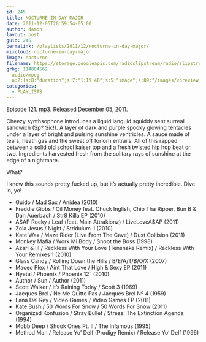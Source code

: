 ```yaml
---
id: 245
title: NOCTURNE IN DAY MAJOR
date: 2011-12-05T20:59:54-05:00
author: damon
layout: post
guid: 245
permalink: /playlists/2011/12/nocturne-in-day-major/
mixcloud: nocturne-in-day-major
image: nocturne
filename: https://storage.googleapis.com/radioslipstream/radio/slipstream-121.mp3
grbg: 114884562
  audio/mpeg
  a:2:{s:8:"duration";s:7:"1:19:46";s:5:"image";s:89:"/images/vpreview_center.png";}
categories:
  - PLAYLISTS
---
```


Episode 121. [mp3](https://storage.googleapis.com/radioslipstream/radio/slipstream-121.mp3). Released December 05, 2011.

Cheezy synthsophone introduces a liquid languid squiddy sent surreal sandwich (Sp? Sic!). A layer of dark and purple spooky glowing tentacles under a layer of bright and pulsing sunshine ventricles. A sauce made of tears, heath gas and the sweat off forlorn entrails. All of this rapped between a solid old school kaiser top and a fresh twisted hip hop beat or two. Ingredients harvested fresh from the solitary rays of sunshine at the edge of a nightmare.

What?

I know this sounds pretty fucked up, but it’s actually pretty incredible. Dive in, yo!

- Guido / Mad Sax / Anidea (2010)
- Freddie Gibbs / Oil Money feat. Chuck Inglish, Chip Tha Ripper, Bun B & Dan Auerbach / Str8 Killa EP (2010)
- ASAP Rocky / Leaf (feat. Main Attrakionz) / LiveLoveA\$AP (2011)
- Zola Jesus / Night / Stridulum II (2010)
- Kate Wax / Maze Rider (Live From The Cave) / Dust Collision (2011)
- Monkey Mafia / Work Mi Body / Shoot the Boss (1998)
- Azari & III / Reckless With Your Love (Tensnake Remix) / Reckless With Your Remixes 1 (2010)
- Glass Candy / Rolling Down the Hills / B/E/A/T/B/O/X (2007)
- Maceo Plex / Aint That Love / High & Sexy EP (2011)
- Hyetal / Phoenix / Phoenix 12″ (2010)
- Author / Sun / Author (2011)
- Scott Walker / It’s Raining Today / Scott 3 (1969)
- Jacques Brel / Ne Me Quitte Pas / Jacques Brel Nº 4 (1959)
- Lana Del Rey / Video Games / Video Games EP (2011)
- Kate Bush / 50 Words For Snow / 50 Words For Snow (2011)
- Organized Konfusion / Stray Bullet / Stress: The Extinction Agenda (1994)
- Mobb Deep / Shook Ones Pt. II / The Infamous (1995)
- Method Man / Release Yo’ Delf (Prodigy Remix) / Release Yo’ Delf (1996)
